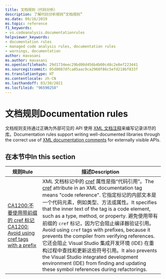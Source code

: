 ```yaml
---
title: 文档规则（代码分析）
description: 了解代码分析规则“文档规则”
ms.date: 09/16/2019
ms.topic: reference
f1_keywords:
- vs.codeanalysis.documentationrules
helpviewer_keywords:
- documentation rules
- managed code analysis rules, documentation rules
- warnings, documentation
author: mavasani
ms.author: mavasani
ms.openlocfilehash: 29d1734eec29bd00d456b4b00c48c2e8ef223441
ms.sourcegitcommit: 05d0087dfca85aac9ca2960f86c5efd218bf833f
ms.translationtype: HT
ms.contentlocale: zh-CN
ms.lasthandoff: 03/30/2021
ms.locfileid: "96590258"
---
```

# <a name="documentation-rules"></a><span data-ttu-id="98dc8-103">文档规则</span><span class="sxs-lookup"><span data-stu-id="98dc8-103">Documentation rules</span></span>

<span data-ttu-id="98dc8-104">文档规则支持通过正确为外部可见的 API 使用 [XML 文档注释](../../../csharp/codedoc.md)来编写记录详尽的库。</span><span class="sxs-lookup"><span data-stu-id="98dc8-104">Documentation rules support writing well-documented libraries through the correct use of [XML documentation comments](../../../csharp/codedoc.md) for externally visible APIs.</span></span>

## <a name="in-this-section"></a><span data-ttu-id="98dc8-105">在本节中</span><span class="sxs-lookup"><span data-stu-id="98dc8-105">In this section</span></span>

| <span data-ttu-id="98dc8-106">规则</span><span class="sxs-lookup"><span data-stu-id="98dc8-106">Rule</span></span> | <span data-ttu-id="98dc8-107">描述</span><span class="sxs-lookup"><span data-stu-id="98dc8-107">Description</span></span> |
| - | - |
| [<span data-ttu-id="98dc8-108">CA1200:不要使用带前缀的 cref 标记</span><span class="sxs-lookup"><span data-stu-id="98dc8-108">CA1200: Avoid using cref tags with a prefix</span></span>](ca1200.md) | <span data-ttu-id="98dc8-109">XML 文档标记中的 [cref](../../../csharp/programming-guide/xmldoc/cref-attribute.md) 属性是指“代码引用”。</span><span class="sxs-lookup"><span data-stu-id="98dc8-109">The [cref](../../../csharp/programming-guide/xmldoc/cref-attribute.md) attribute in an XML documentation tag means "code reference".</span></span> <span data-ttu-id="98dc8-110">它指定标记的内部文本是一个代码元素，例如类型、方法或属性。</span><span class="sxs-lookup"><span data-stu-id="98dc8-110">It specifies that the inner text of the tag is a code element, such as a type, method, or property.</span></span> <span data-ttu-id="98dc8-111">避免使用带有前缀的 `cref` 标记，因为它会阻止编译器验证引用。</span><span class="sxs-lookup"><span data-stu-id="98dc8-111">Avoid using `cref` tags with prefixes, because it prevents the compiler from verifying references.</span></span> <span data-ttu-id="98dc8-112">它还会阻止 Visual Studio 集成开发环境 (IDE) 在重构过程中查找和更新这些符号引用。</span><span class="sxs-lookup"><span data-stu-id="98dc8-112">It also prevents the Visual Studio integrated development environment (IDE) from finding and updating these symbol references during refactorings.</span></span> |
